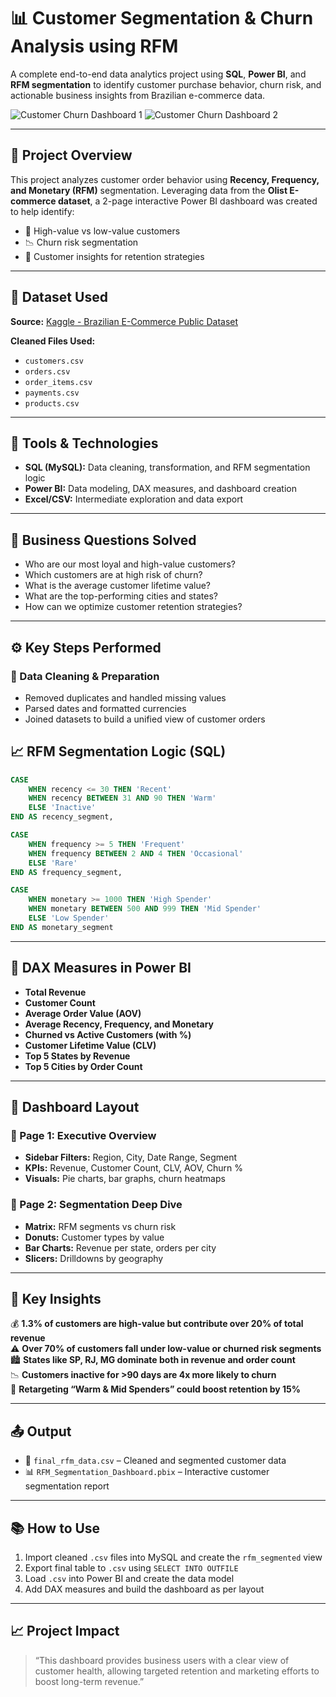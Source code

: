 # 📊 Customer Segmentation & Churn Analysis using RFM 

A complete end-to-end data analytics project using **SQL**, **Power BI**, and **RFM segmentation** to identify customer purchase behavior, churn risk, and actionable business insights from Brazilian e-commerce data.

![Customer Churn Dashboard 1](./images/Customer%20Churn%20Dashboard-1.png)
![Customer Churn Dashboard 2](./images/Customer%20Churn%20Dashboard-2.png)

---

## 🧩 Project Overview

This project analyzes customer order behavior using **Recency, Frequency, and Monetary (RFM)** segmentation. Leveraging data from the **Olist E-commerce dataset**, a 2-page interactive Power BI dashboard was created to help identify:

- 🎯 High-value vs low-value customers  
- 📉 Churn risk segmentation  
- 🧠 Customer insights for retention strategies  

---

## 📁 Dataset Used

**Source:** [Kaggle - Brazilian E-Commerce Public Dataset](https://www.kaggle.com/datasets/olistbr/brazilian-ecommerce)

**Cleaned Files Used:**
- `customers.csv`
- `orders.csv`
- `order_items.csv`
- `payments.csv`
- `products.csv`

---

## 🔧 Tools & Technologies

- **SQL (MySQL):** Data cleaning, transformation, and RFM segmentation logic  
- **Power BI:** Data modeling, DAX measures, and dashboard creation  
- **Excel/CSV:** Intermediate exploration and data export  

---

## 🧠 Business Questions Solved

- Who are our most loyal and high-value customers?  
- Which customers are at high risk of churn?  
- What is the average customer lifetime value?  
- What are the top-performing cities and states?  
- How can we optimize customer retention strategies?  

---

## ⚙️ Key Steps Performed

### 🔹 Data Cleaning & Preparation
- Removed duplicates and handled missing values  
- Parsed dates and formatted currencies  
- Joined datasets to build a unified view of customer orders 

## 📈 RFM Segmentation Logic (SQL)

```sql
CASE
    WHEN recency <= 30 THEN 'Recent'
    WHEN recency BETWEEN 31 AND 90 THEN 'Warm'
    ELSE 'Inactive'
END AS recency_segment,

CASE
    WHEN frequency >= 5 THEN 'Frequent'
    WHEN frequency BETWEEN 2 AND 4 THEN 'Occasional'
    ELSE 'Rare'
END AS frequency_segment,

CASE
    WHEN monetary >= 1000 THEN 'High Spender'
    WHEN monetary BETWEEN 500 AND 999 THEN 'Mid Spender'
    ELSE 'Low Spender'
END AS monetary_segment

```

---

## 🔹 DAX Measures in Power BI

- **Total Revenue**  
- **Customer Count**  
- **Average Order Value (AOV)**  
- **Average Recency, Frequency, and Monetary**  
- **Churned vs Active Customers (with %)**  
- **Customer Lifetime Value (CLV)**  
- **Top 5 States by Revenue**  
- **Top 5 Cities by Order Count**

---

## 🔹 Dashboard Layout

### 📄 Page 1: Executive Overview

- **Sidebar Filters:** Region, City, Date Range, Segment  
- **KPIs:** Revenue, Customer Count, CLV, AOV, Churn %  
- **Visuals:** Pie charts, bar graphs, churn heatmaps  

### 📄 Page 2: Segmentation Deep Dive

- **Matrix:** RFM segments vs churn risk  
- **Donuts:** Customer types by value  
- **Bar Charts:** Revenue per state, orders per city  
- **Slicers:** Drilldowns by geography  

---

## 📌 Key Insights

💰 **1.3% of customers are high-value but contribute over 20% of total revenue**  
⚠️ **Over 70% of customers fall under low-value or churned risk segments**  
🏙️ **States like SP, RJ, MG dominate both in revenue and order count**  
📉 **Customers inactive for >90 days are 4x more likely to churn**  
🎯 **Retargeting “Warm & Mid Spenders” could boost retention by 15%**

---

## 📤 Output

- 📁 `final_rfm_data.csv` – Cleaned and segmented customer data  
- 📊 `RFM_Segmentation_Dashboard.pbix` – Interactive customer segmentation report  

---

## 📚 How to Use

1. Import cleaned `.csv` files into MySQL and create the `rfm_segmented` view  
2. Export final table to `.csv` using `SELECT INTO OUTFILE`  
3. Load `.csv` into Power BI and create the data model  
4. Add DAX measures and build the dashboard as per layout  


---

## 📈 Project Impact

> “This dashboard provides business users with a clear view of customer health, allowing targeted retention and marketing efforts to boost long-term revenue.”

